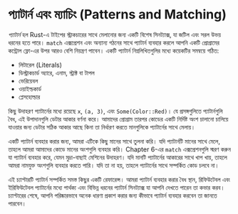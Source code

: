 # প্যাটার্ন এবং ম্যাচিং (Patterns and Matching)

_প্যাটার্ন_ হল Rust-এ টাইপের স্ট্রাকচারের সাথে মেলানোর জন্য একটি বিশেষ সিনট্যাক্স, যা জটিল এবং সরল উভয় ধরনের হতে পারে। `match` এক্সপ্রেশন এবং অন্যান্য গঠনের সাথে প্যাটার্ন ব্যবহার করলে আপনি একটি প্রোগ্রামের কন্ট্রোল ফ্লো-এর উপর আরও বেশি নিয়ন্ত্রণ পাবেন। একটি প্যাটার্ন নিম্নলিখিতগুলির মধ্যে কয়েকটির সমন্বয়ে গঠিত:

-   লিটারেল (Literals)
-   ডিস্ট্রাকচার্ড অ্যারে, এনাম, স্ট্রাক্ট বা টাপল
-   ভেরিয়েবল
-   ওয়াইল্ডকার্ড
-   প্লেসহোল্ডার

কিছু উদাহরণ প্যাটার্নের মধ্যে রয়েছে `x`, `(a, 3)`, এবং `Some(Color::Red)`। যে প্রসঙ্গগুলিতে প্যাটার্নগুলি বৈধ, এই উপাদানগুলি ডেটার আকার বর্ণনা করে। আমাদের প্রোগ্রাম তারপর কোডের একটি নির্দিষ্ট অংশ চালানো চালিয়ে যাওয়ার জন্য ডেটার সঠিক আকার আছে কিনা তা নির্ধারণ করতে মানগুলিকে প্যাটার্নের সাথে মেলায়।

একটি প্যাটার্ন ব্যবহার করার জন্য, আমরা এটিকে কিছু মানের সাথে তুলনা করি। যদি প্যাটার্নটি মানের সাথে মেলে, তাহলে আমরা আমাদের কোডে মানের অংশগুলি ব্যবহার করি। Chapter 6-এর `match` এক্সপ্রেশনগুলি স্মরণ করুন যা প্যাটার্ন ব্যবহার করে, যেমন মুদ্রা-বাছাই মেশিনের উদাহরণ। যদি মানটি প্যাটার্নের আকারের সাথে খাপ খায়, তাহলে আমরা নামযুক্ত অংশগুলি ব্যবহার করতে পারি। যদি তা না হয়, তাহলে প্যাটার্নের সাথে সম্পর্কিত কোড চলবে না।

এই চ্যাপ্টারটি প্যাটার্ন সম্পর্কিত সমস্ত কিছুর একটি রেফারেন্স। আমরা প্যাটার্ন ব্যবহার করার বৈধ স্থান, রিফিউটেবল এবং ইরিফিউটেবল প্যাটার্নের মধ্যে পার্থক্য এবং বিভিন্ন ধরনের প্যাটার্ন সিনট্যাক্স যা আপনি দেখতে পারেন তা কভার করব। চ্যাপ্টারের শেষে, আপনি পরিষ্কারভাবে অনেক ধারণা প্রকাশ করার জন্য কীভাবে প্যাটার্ন ব্যবহার করবেন তা জানতে পারবেন।
